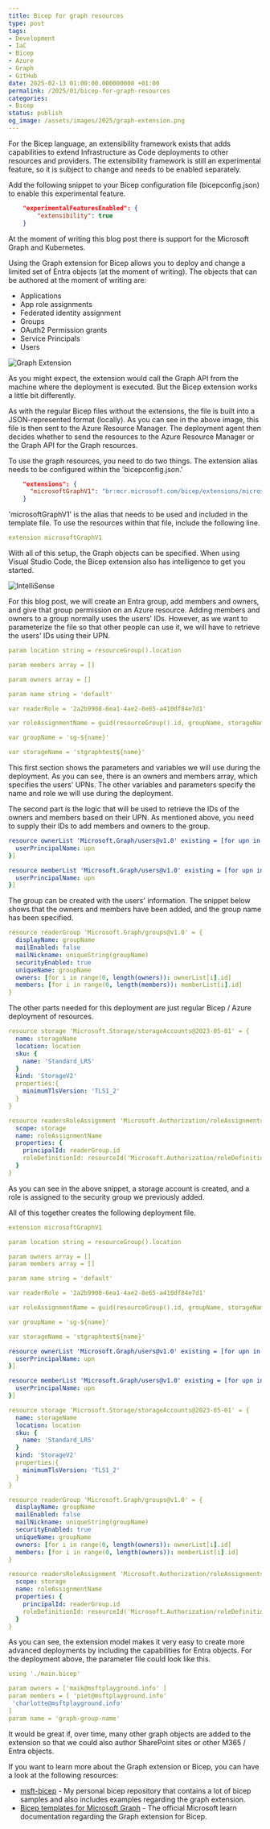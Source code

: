 ```yaml
---
title: Bicep for graph resources
type: post
tags:
- Development
- IaC
- Bicep
- Azure
- Graph
- GitHub
date: 2025-02-13 01:00:00.000000000 +01:00
permalink: /2025/01/bicep-for-graph-resources
categories:
- Bicep
status: publish
og_image: /assets/images/2025/graph-extension.png
---
```


For the Bicep language, an extensibility framework exists that adds capabilities to extend Infrastructure as Code deployments to other resources and providers. The extensibility framework is still an experimental feature, so it is subject to change and needs to be enabled separately.

Add the following snippet to your Bicep configuration file (bicepconfig.json) to enable this experimental feature.

```json
    "experimentalFeaturesEnabled": {
        "extensibility": true
    }
```

At the moment of writing this blog post there is support for the Microsoft Graph and Kubernetes.

Using the Graph extension for Bicep allows you to deploy and change a limited set of Entra objects (at the moment of writing). The objects that can be authored at the moment of writing are:

- Applications
- App role assignments
- Federated identity assignment
- Groups
- OAuth2 Permission grants
- Service Principals
- Users

![Graph Extension](/assets/images/2025/graph-extension.png)

As you might expect, the extension would call the Graph API from the machine where the deployment is executed. But the Bicep extension works a little bit differently.

As with the regular Bicep files without the extensions, the file is built into a JSON-represented format (locally). As you can see in the above image, this file is then sent to the Azure Resource Manager. The deployment agent then decides whether to send the resources to the Azure Resource Manager or the Graph API for the Graph resources.

To use the graph resources, you need to do two things. The extension alias needs to be configured within the 'bicepconfig.json.'

```json
    "extensions": {
      "microsoftGraphV1": "br:mcr.microsoft.com/bicep/extensions/microsoftgraph/v1.0:0.1.9-preview"
    }
```

'microsoftGraphV1' is the alias that needs to be used and included in the template file. To use the resources within that file, include the following line.

```yml
extension microsoftGraphV1
```

With all of this setup, the Graph objects can be specified. When using Visual Studio Code, the Bicep extension also has intelligence to get you started.

![IntelliSense](/assets/images/2025/bicep-extension.png)

For this blog post, we will create an Entra group, add members and owners, and give that group permission on an Azure resource.
Adding members and owners to a group normally uses the users' IDs. However, as we want to parameterize the file so that other people can use it, we will have to retrieve the users' IDs using their UPN.

```yml
param location string = resourceGroup().location

param members array = []

param owners array = []

param name string = 'default'

var readerRole = '2a2b9908-6ea1-4ae2-8e65-a410df84e7d1'

var roleAssignmentName = guid(resourceGroup().id, groupName, storageName)

var groupName = 'sg-${name}'

var storageName = 'stgraphtest${name}'
```

This first section shows the parameters and variables we will use during the deployment. As you can see, there is an owners and members array, which specifies the users' UPNs.
The other variables and parameters specify the name and role we will use during the deployment.

The second part is the logic that will be used to retrieve the IDs of the owners and members based on their UPN. As mentioned above, you need to supply their IDs to add members and owners to the group.

```yml
resource ownerList 'Microsoft.Graph/users@v1.0' existing = [for upn in owners: {
  userPrincipalName: upn
}]

resource memberList 'Microsoft.Graph/users@v1.0' existing = [for upn in members: {
  userPrincipalName: upn
}]
```

The group can be created with the users' information. The snippet below shows that the owners and members have been added, and the group name has been specified.

```yml
resource readerGroup 'Microsoft.Graph/groups@v1.0' = {
  displayName: groupName
  mailEnabled: false
  mailNickname: uniqueString(groupName)
  securityEnabled: true
  uniqueName: groupName
  owners: [for i in range(0, length(owners)): ownerList[i].id]
  members: [for i in range(0, length(members)): memberList[i].id]
}
```

The other parts needed for this deployment are just regular Bicep / Azure deployment of resources.

```yml
resource storage 'Microsoft.Storage/storageAccounts@2023-05-01' = {
  name: storageName
  location: location
  sku: {
    name: 'Standard_LRS'
  }
  kind: 'StorageV2'
  properties:{
    minimumTlsVersion: 'TLS1_2'
  }
}

resource readersRoleAssignment 'Microsoft.Authorization/roleAssignments@2022-04-01' = {
  scope: storage
  name: roleAssignmentName
  properties: {
    principalId: readerGroup.id
    roleDefinitionId: resourceId('Microsoft.Authorization/roleDefinitions', readerRole)
  }
}
```

As you can see in the above snippet, a storage account is created, and a role is assigned to the security group we previously added.

All of this together creates the following deployment file.

```yml
extension microsoftGraphV1

param location string = resourceGroup().location

param owners array = []
param members array = []

param name string = 'default'

var readerRole = '2a2b9908-6ea1-4ae2-8e65-a410df84e7d1'

var roleAssignmentName = guid(resourceGroup().id, groupName, storageName)

var groupName = 'sg-${name}'

var storageName = 'stgraphtest${name}'

resource ownerList 'Microsoft.Graph/users@v1.0' existing = [for upn in owners: {
  userPrincipalName: upn
}]

resource memberList 'Microsoft.Graph/users@v1.0' existing = [for upn in members: {
  userPrincipalName: upn
}]

resource storage 'Microsoft.Storage/storageAccounts@2023-05-01' = {
  name: storageName
  location: location
  sku: {
    name: 'Standard_LRS'
  }
  kind: 'StorageV2'
  properties:{
    minimumTlsVersion: 'TLS1_2'
  }
}

resource readerGroup 'Microsoft.Graph/groups@v1.0' = {
  displayName: groupName
  mailEnabled: false
  mailNickname: uniqueString(groupName)
  securityEnabled: true
  uniqueName: groupName
  owners: [for i in range(0, length(owners)): ownerList[i].id]
  members: [for i in range(0, length(owners)): memberList[i].id]
}

resource readersRoleAssignment 'Microsoft.Authorization/roleAssignments@2022-04-01' = {
  scope: storage
  name: roleAssignmentName
  properties: {
    principalId: readerGroup.id
    roleDefinitionId: resourceId('Microsoft.Authorization/roleDefinitions', readerRole)
  }
}
```

As you can see, the extension model makes it very easy to create more advanced deployments by including the capabilities for Entra objects. For the deployment above, the parameter file could look like this.

```yml
using './main.bicep'

param owners = ['maik@msftplayground.info' ]
param members = [ 'piet@msftplayground.info'
 'charlotte@msftplayground.info'
]
param name = 'graph-group-name'

```

It would be great if, over time, many other graph objects are added to the extension so that we could also author SharePoint sites or other M365 / Entra objects.

If you want to learn more about the Graph extension or Bicep, you can have a look at the following resources:

- [msft-bicep](https://github.com/maikvandergaag/msft-bicep) - My personal bicep repository that contains a lot of bicep samples and also includes examples regarding the graph extension.
- [Bicep templates for Microsoft Graph](https://learn.microsoft.com/en-us/graph/templates/?WT.mc_id=AZ-MVP-5004255) - The official Microsoft learn documentation regarding the Graph extension for Bicep.
